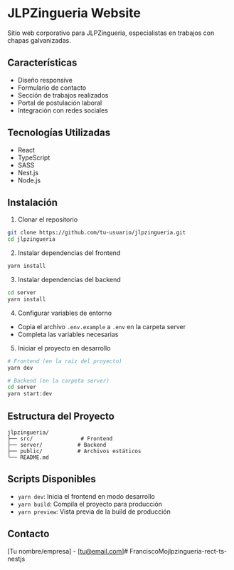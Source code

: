 # JLPZingueria Website

Sitio web corporativo para JLPZingueria, especialistas en trabajos con chapas galvanizadas.

## Características

- Diseño responsive
- Formulario de contacto
- Sección de trabajos realizados
- Portal de postulación laboral
- Integración con redes sociales

## Tecnologías Utilizadas

- React
- TypeScript
- SASS
- Nest.js
- Node.js

## Instalación

1. Clonar el repositorio
```bash
git clone https://github.com/tu-usuario/jlpzingueria.git
cd jlpzingueria
```

2. Instalar dependencias del frontend
```bash
yarn install
```

3. Instalar dependencias del backend
```bash
cd server
yarn install
```

4. Configurar variables de entorno
- Copia el archivo `.env.example` a `.env` en la carpeta server
- Completa las variables necesarias

5. Iniciar el proyecto en desarrollo
```bash
# Frontend (en la raíz del proyecto)
yarn dev

# Backend (en la carpeta server)
cd server
yarn start:dev
```

## Estructura del Proyecto

```
jlpzingueria/
├── src/               # Frontend
├── server/           # Backend
├── public/           # Archivos estáticos
└── README.md
```

## Scripts Disponibles

- `yarn dev`: Inicia el frontend en modo desarrollo
- `yarn build`: Compila el proyecto para producción
- `yarn preview`: Vista previa de la build de producción

## Contacto

[Tu nombre/empresa] - [tu@email.com]# FranciscoMojlpzingueria-rect-ts-nestjs
